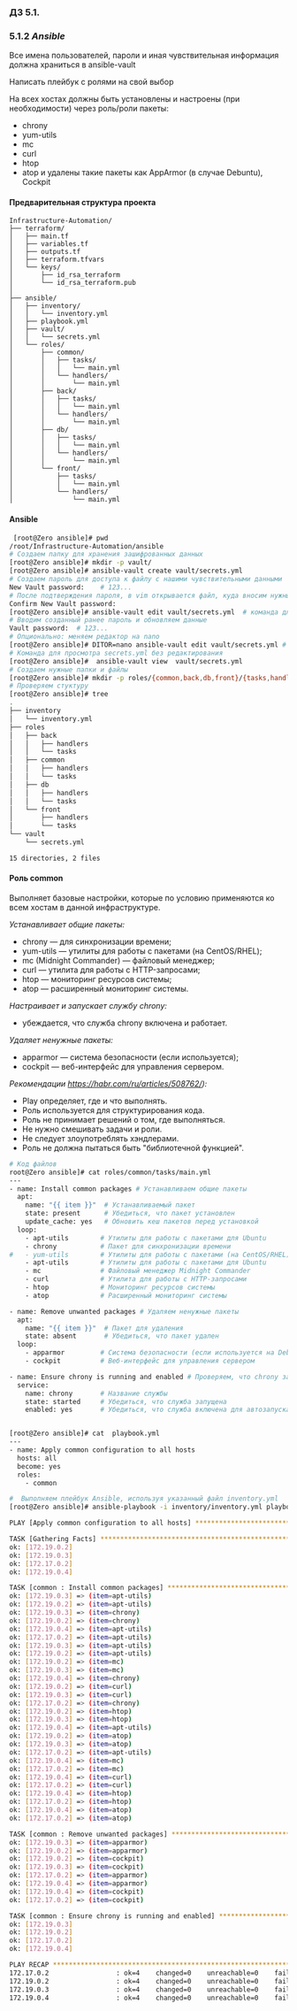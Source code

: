 ### Д3 5.1. 
### 5.1.2 _Ansible_
Все имена пользователей, пароли и иная чувствительная информация должна храниться в ansible-vault

Написать плейбук с ролями на свой выбор

На всех хостах должны быть установлены и настроены (при необходимости) через роль/роли пакеты:
- chrony
- yum-utils     
- mc
- curl
- htop
- atop
и удалены такие пакеты как AppArmor (в случае Debuntu), Cockpit

#### Предварительная структура проекта
```
Infrastructure-Automation/
├── terraform/
│   ├── main.tf
│   ├── variables.tf
│   ├── outputs.tf
│   ├── terraform.tfvars
│   └── keys/
│       ├── id_rsa_terraform
│       └── id_rsa_terraform.pub
│
├── ansible/
│   ├── inventory/
│   │   └── inventory.yml
│   ├── playbook.yml
│   ├── vault/                          
│   │   └── secrets.yml               
│   └── roles/
│       ├── common/
│       │   ├── tasks/
│       │   │   └── main.yml
│       │   └── handlers/
│       │       └── main.yml
│       ├── back/
│       │   ├── tasks/
│       │   │   └── main.yml
│       │   └── handlers/
│       │       └── main.yml
│       ├── db/
│       │   ├── tasks/
│       │   │   └── main.yml
│       │   └── handlers/
│       │       └── main.yml
│       └── front/
│           ├── tasks/
│           │   └── main.yml
│           └── handlers/
│               └── main.yml
```
#### Ansible
```bash 
 [root@Zero ansible]# pwd
/root/Infrastructure-Automation/ansible
# Создаем папку для хранения зашифрованных данных
[root@Zero ansible]# mkdir -p vault/
[root@Zero ansible]# ansible-vault create vault/secrets.yml
# Создаем пароль для доступа к файлу с нашими чувствительными данными
New Vault password:    # 123...            
# После подтверждения пароля, в vim открывается файл, куда вносим нужные данные
Confirm New Vault password:      
[root@Zero ansible]# ansible-vault edit vault/secrets.yml  # команда для редактирования
# Вводим созданный ранее пароль и обновляем данные 
Vault password:  # 123... 
# Опционально: меняем редактор на nano   
[root@Zero ansible]# DITOR=nano ansible-vault edit vault/secrets.yml # файл откроется в nano
# Команда для просмотра secrets.yml без редактирования 
[root@Zero ansible]#  ansible-vault view  vault/secrets.yml  
# Создаем нужные папки и файлы
[root@Zero ansible]# mkdir -p roles/{common,back,db,front}/{tasks,handlers} 
# Проверяем стуктуру 
[root@Zero ansible]# tree
.
├── inventory
│   └── inventory.yml
├── roles
│   ├── back
│   │   ├── handlers
│   │   └── tasks
│   ├── common
│   │   ├── handlers
│   │   └── tasks
│   ├── db
│   │   ├── handlers
│   │   └── tasks
│   └── front
│       ├── handlers
│       └── tasks
└── vault
    └── secrets.yml

15 directories, 2 files

```
#### Роль common
Выполняет базовые настройки, которые по условию применяются ко всем хостам в данной инфраструктуре. 

_Устанавливает общие пакеты:_
- chrony — для синхронизации времени;
- yum-utils — утилиты для работы с пакетами (на CentOS/RHEL);
- mc (Midnight Commander) — файловый менеджер;
- curl — утилита для работы с HTTP-запросами;
- htop — мониторинг ресурсов системы;
- atop — расширенный мониторинг системы.

_Настраивает и запускает службу chrony:_
- убеждается, что служба chrony включена и работает.

_Удаляет ненужные пакеты:_
- apparmor — система безопасности (если используется);
- cockpit — веб-интерфейс для управления сервером.

_Рекомендации https://habr.com/ru/articles/508762/):_ 
- Play определяет, где и что выполнять.
- Роль используется для структурирования кода.
- Роль не принимает решений о том, где выполняться.
- Не нужно смешивать задачи и роли.
- Не следует злоупотреблять хэндлерами.
- Роль не должна пытаться быть "библиотечной функцией".


```bash 
# Код файлов 
root@Zero ansible]# cat roles/common/tasks/main.yml 
---
- name: Install common packages # Устанавливаем общие пакеты 
  apt:
    name: "{{ item }}"  # Устанавливаемый пакет
    state: present      # Убедиться, что пакет установлен
    update_cache: yes   # Обновить кеш пакетов перед установкой
  loop:
    - apt-utils        # Утилиты для работы с пакетами для Ubuntu
    - chrony           # Пакет для синхронизации времени
#   - yum-utils        # Утилиты для работы с пакетами (на CentOS/RHEL)
    - apt-utils        # Утилиты для работы с пакетами для Ubuntu 
    - mc               # Файловый менеджер Midnight Commander
    - curl             # Утилита для работы с HTTP-запросами
    - htop             # Мониторинг ресурсов системы
    - atop             # Расширенный мониторинг системы

- name: Remove unwanted packages # Удаляем ненужные пакеты 
  apt:
    name: "{{ item }}"  # Пакет для удаления
    state: absent       # Убедиться, что пакет удален
  loop:
    - apparmor         # Система безопасности (если используется на Debian/Ubuntu)
    - cockpit          # Веб-интерфейс для управления сервером

- name: Ensure chrony is running and enabled # Проверяем, что chrony запущен и включен
  service:
    name: chrony       # Название службы
    state: started     # Убедиться, что служба запущена
    enabled: yes       # Убедиться, что служба включена для автозапуска


[root@Zero ansible]# cat  playbook.yml
---
- name: Apply common configuration to all hosts
  hosts: all
  become: yes
  roles:
    - common

```
```bash
#  Выполняем плейбук Ansible, используя указанный файл inventory.yml
[root@Zero ansible]# ansible-playbook -i inventory/inventory.yml playbook.yml

PLAY [Apply common configuration to all hosts] ***********************************************************************

TASK [Gathering Facts] ***********************************************************************************************
ok: [172.19.0.2]
ok: [172.19.0.3]
ok: [172.17.0.2]
ok: [172.19.0.4]

TASK [common : Install common packages] *******************************************************************************
ok: [172.19.0.3] => (item=apt-utils)
ok: [172.19.0.2] => (item=apt-utils)
ok: [172.19.0.3] => (item=chrony)
ok: [172.19.0.2] => (item=chrony)
ok: [172.19.0.4] => (item=apt-utils)
ok: [172.17.0.2] => (item=apt-utils)
ok: [172.19.0.3] => (item=apt-utils)
ok: [172.19.0.2] => (item=apt-utils)
ok: [172.19.0.2] => (item=mc)
ok: [172.19.0.3] => (item=mc)
ok: [172.19.0.4] => (item=chrony)
ok: [172.19.0.2] => (item=curl)
ok: [172.19.0.3] => (item=curl)
ok: [172.17.0.2] => (item=chrony)
ok: [172.19.0.2] => (item=htop)
ok: [172.19.0.3] => (item=htop)
ok: [172.19.0.4] => (item=apt-utils)
ok: [172.19.0.2] => (item=atop)
ok: [172.19.0.3] => (item=atop)
ok: [172.17.0.2] => (item=apt-utils)
ok: [172.19.0.4] => (item=mc)
ok: [172.17.0.2] => (item=mc)
ok: [172.19.0.4] => (item=curl)
ok: [172.17.0.2] => (item=curl)
ok: [172.19.0.4] => (item=htop)
ok: [172.17.0.2] => (item=htop)
ok: [172.19.0.4] => (item=atop)
ok: [172.17.0.2] => (item=atop)

TASK [common : Remove unwanted packages] *****************************************************************************
ok: [172.19.0.3] => (item=apparmor)
ok: [172.19.0.2] => (item=apparmor)
ok: [172.19.0.2] => (item=cockpit)
ok: [172.19.0.3] => (item=cockpit)
ok: [172.17.0.2] => (item=apparmor)
ok: [172.19.0.4] => (item=apparmor)
ok: [172.19.0.4] => (item=cockpit)
ok: [172.17.0.2] => (item=cockpit)

TASK [common : Ensure chrony is running and enabled] *****************************************************************
ok: [172.19.0.3]
ok: [172.19.0.2]
ok: [172.17.0.2]
ok: [172.19.0.4]

PLAY RECAP ***********************************************************************************************************
172.17.0.2                 : ok=4    changed=0    unreachable=0    failed=0    skipped=0    rescued=0    ignored=0   
172.19.0.2                 : ok=4    changed=0    unreachable=0    failed=0    skipped=0    rescued=0    ignored=0   
172.19.0.3                 : ok=4    changed=0    unreachable=0    failed=0    skipped=0    rescued=0    ignored=0   
172.19.0.4                 : ok=4    changed=0    unreachable=0    failed=0    skipped=0    rescued=0    ignored=0       

```
